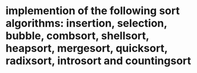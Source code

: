  # implemention of the following sort algorithms: insertion, selection, bubble, combsort, shellsort, heapsort, mergesort, quicksort, radixsort, introsort and countingsort

